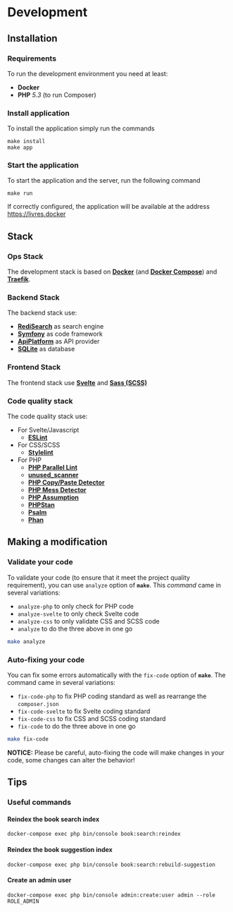 # Development

## Installation

### Requirements

To run the development environment you need at least:
 - **Docker**
 - **PHP** _5.3_ (to run Composer)

### Install application

To install the application simply run the commands

```shell script
make install
make app
```

### Start the application

To start the application and the server, run the following command

```shell script
make run
```

If correctly configured, the application will be available at the address https://livres.docker

## Stack

### Ops Stack

The development stack is based on [**Docker**](https://www.docker.com/) (and [**Docker Compose**](https://docs.docker.com/compose/)) and [**Traefik**](https://containo.us/traefik/).

### Backend Stack

The backend stack use:
 - [**RediSearch**](https://oss.redislabs.com/redisearch/) as search engine
 - [**Symfony**](https://symfony.com/) as code framework
 - [**ApiPlatform**](https://api-platform.com/) as API provider
 - [**SQLite**](https://www.sqlite.org/index.html) as database

### Frontend Stack

The frontend stack use [**Svelte**](https://svelte.dev/) and [**Sass (SCSS)**](https://sass-lang.com/) 

### Code quality stack

The code quality stack use:
 - For Svelte/Javascript
   - [**ESLint**](https://eslint.org/)
 - For CSS/SCSS
   - [**Stylelint**](https://stylelint.io/)
 - For PHP
   - [**PHP Parallel Lint**](https://github.com/php-parallel-lint/PHP-Parallel-Lint)
   - [**unused_scanner**](https://github.com/Insolita/unused-scanner)
   - [**PHP Copy/Paste Detector**](https://github.com/sebastianbergmann/phpcpd)
   - [**PHP Mess Detector**](https://phpmd.org/)
   - [**PHP Assumption**](https://github.com/rskuipers/php-assumptions/)
   - [**PHPStan**](https://github.com/phpstan/phpstan)
   - [**Psalm**](https://psalm.dev/)
   - [**Phan**](https://github.com/phan/phan/wiki)

## Making a modification

### Validate your code

To validate your code (to ensure that it meet the project quality requirement), you can use `analyze` option of **`make`**.
This _command_ came in several variations:
  - `analyze-php` to only check for PHP code
  - `analyze-svelte` to only check Svelte code
  - `analyze-css` to only validate CSS and SCSS code
  - `analyze` to do the three above in one go
```bash
make analyze
```

### Auto-fixing your code

You can fix some errors automatically with the `fix-code` option of **`make`**.
The command came in several variations:
 - `fix-code-php` to fix PHP coding standard as well as rearrange the `composer.json`
 - `fix-code-svelte` to fix Svelte coding standard
 - `fix-code-css` to fix CSS and SCSS coding standard
 - `fix-code` to do the three above in one go

```bash
make fix-code
```

**NOTICE:** Please be careful, auto-fixing the code will make changes in your code, some changes can alter the behavior!

## Tips

### Useful commands

#### Reindex the book search index

```shell script
docker-compose exec php bin/console book:search:reindex
```

#### Reindex the book suggestion index

```shell script
docker-compose exec php bin/console book:search:rebuild-suggestion
```

#### Create an admin user

```shell script
docker-compose exec php bin/console admin:create:user admin --role ROLE_ADMIN
```